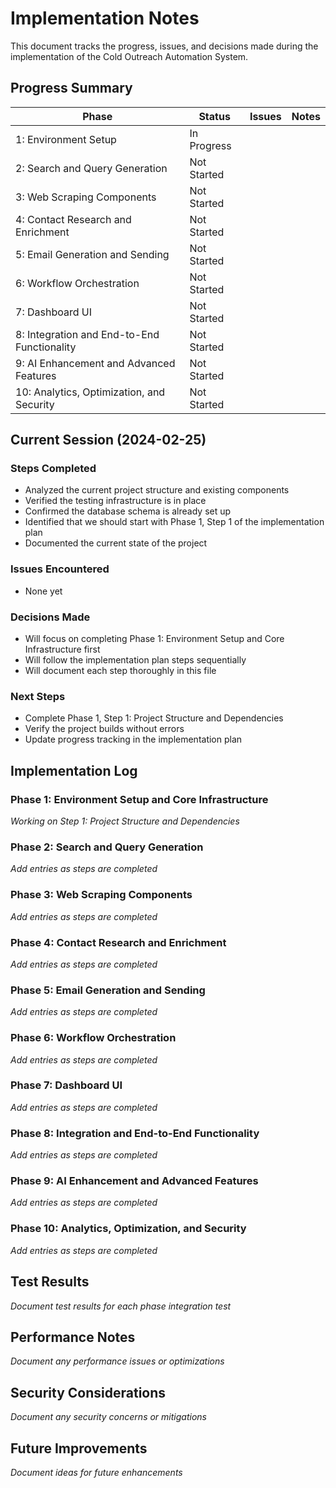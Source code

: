 # Implementation Notes

This document tracks the progress, issues, and decisions made during the implementation of the Cold Outreach Automation System.

## Progress Summary

| Phase | Status | Issues | Notes |
|-------|--------|--------|-------|
| 1: Environment Setup | In Progress | | |
| 2: Search and Query Generation | Not Started | | |
| 3: Web Scraping Components | Not Started | | |
| 4: Contact Research and Enrichment | Not Started | | |
| 5: Email Generation and Sending | Not Started | | |
| 6: Workflow Orchestration | Not Started | | |
| 7: Dashboard UI | Not Started | | |
| 8: Integration and End-to-End Functionality | Not Started | | |
| 9: AI Enhancement and Advanced Features | Not Started | | |
| 10: Analytics, Optimization, and Security | Not Started | | |

## Current Session (2024-02-25)

### Steps Completed
* Analyzed the current project structure and existing components
* Verified the testing infrastructure is in place
* Confirmed the database schema is already set up
* Identified that we should start with Phase 1, Step 1 of the implementation plan
* Documented the current state of the project

### Issues Encountered
* None yet

### Decisions Made
* Will focus on completing Phase 1: Environment Setup and Core Infrastructure first
* Will follow the implementation plan steps sequentially
* Will document each step thoroughly in this file

### Next Steps
* Complete Phase 1, Step 1: Project Structure and Dependencies
* Verify the project builds without errors
* Update progress tracking in the implementation plan

## Implementation Log

### Phase 1: Environment Setup and Core Infrastructure
*Working on Step 1: Project Structure and Dependencies*

### Phase 2: Search and Query Generation
*Add entries as steps are completed*

### Phase 3: Web Scraping Components
*Add entries as steps are completed*

### Phase 4: Contact Research and Enrichment
*Add entries as steps are completed*

### Phase 5: Email Generation and Sending
*Add entries as steps are completed*

### Phase 6: Workflow Orchestration
*Add entries as steps are completed*

### Phase 7: Dashboard UI
*Add entries as steps are completed*

### Phase 8: Integration and End-to-End Functionality
*Add entries as steps are completed*

### Phase 9: AI Enhancement and Advanced Features
*Add entries as steps are completed*

### Phase 10: Analytics, Optimization, and Security
*Add entries as steps are completed*

## Test Results

*Document test results for each phase integration test*

## Performance Notes

*Document any performance issues or optimizations*

## Security Considerations

*Document any security concerns or mitigations*

## Future Improvements

*Document ideas for future enhancements* 